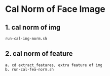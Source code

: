 # Cal Norm of Face Image

## 1. cal norm of img
```
run-cal-img-norm.sh
```

## 2. cal norm of feature 
```
a. cd extract_features, extra feature of img
b. run-cal-fea-norm.sh
``` 
